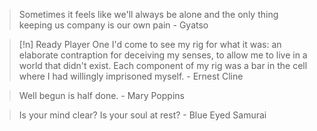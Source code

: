 > Sometimes it feels like we'll always be alone and the only thing keeping us company is our own pain - Gyatso

>[!n] Ready Player One 
>I'd come to see my rig for what it was: an elaborate contraption for deceiving my senses, to allow me to live in a world that didn't exist. Each component of my rig was a bar in the cell where I had willingly imprisoned myself. - Ernest Cline

> Well begun is half done. - Mary Poppins

>Is your mind clear? Is your soul at rest? - Blue Eyed Samurai